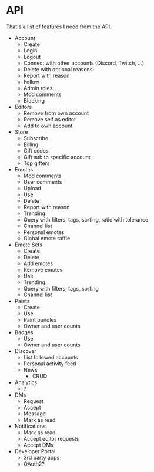 # API

That's a list of features I need from the API.

- Account
  - Create
  - Login
  - Logout
  - Connect with other accounts (Discord, Twitch, ...)
  - Delete with optional reasons
  - Report with reason
  - Follow
  - Admin roles
  - Mod comments
  - Blocking
- Editors
  - Remove from own account
  - Remove self as editor
  - Add to own account
- Store
  - Subscribe
  - Billing
  - Gift codes
  - Gift sub to specific account
  - Top gifters
- Emotes
  - Mod comments
  - User comments
  - Upload
  - Use
  - Delete
  - Report with reason
  - Trending
  - Query with filters, tags, sorting, ratio with tolerance
  - Channel list
  - Personal emotes
  - Global emote raffle
- Emote Sets
  - Create
  - Delete
  - Add emotes
  - Remove emotes
  - Use
  - Trending
  - Query with filters, tags, sorting
  - Channel list
- Paints
  - Create
  - Use
  - Paint bundles
  - Owner and user counts
- Badges
  - Use
  - Owner and user counts
- Discover
  - List followed accounts
  - Personal activity feed
  - News
    - CRUD
- Analytics
  - ?
- DMs
  - Request
  - Accept
  - Message
  - Mark as read
- Notifications
  - Mark as read
  - Accept editor requests
  - Accept DMs
- Developer Portal
  - 3rd party apps
  - OAuth2?
